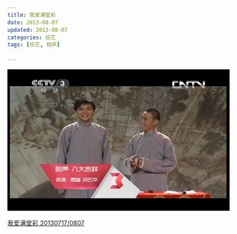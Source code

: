 ```yaml
---
title: 我爱满堂彩
date: 2013-08-07
updated: 2013-08-07
categories: 综艺
tags: [综艺, 相声]

---
```


![](https://raw.githubusercontent.com/rhenginium/image/main/20210324215555.png)

[我爱满堂彩 20130717/0807 ](https://www.bilibili.com/video/BV14b411P7qr?p=30)

